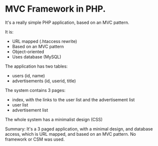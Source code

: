 # MVC Framework in PHP.

It's a really simple PHP application, based on an MVC pattern.

It is:
- URL mapped (.htaccess rewrite)
- Based on an MVC pattern
- Object-oriented
- Uses database (MySQL)

The application has two tables:
- users (id, name)
- advertisements (id, userid, title)

The system contains 3 pages:
- index, with the links to the user list and the advertisement list
- user list
- advertisement list

The whole system has a minimalist design (CSS)


Summary:
It's a 3 paged application, with a minimal design, and database access, which is URL mapped, and based on an MVC pattern.
No framework or CSM was used.
